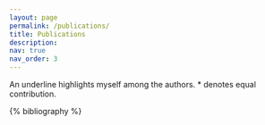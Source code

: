 ```yaml
---
layout: page
permalink: /publications/
title: Publications
description: 
nav: true
nav_order: 3
---
```

An underline highlights myself among the authors. * denotes equal contribution.
<!-- _pages/publications.md -->

<!-- Bibsearch Feature -->

<!-- {% include bib_search.liquid %} -->

<div class="publications">

{% bibliography %}

</div>
